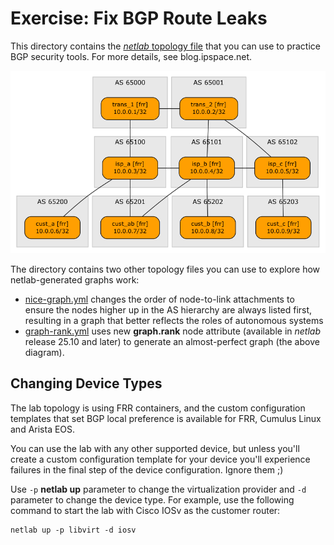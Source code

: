 # Exercise: Fix BGP Route Leaks

This directory contains the [*netlab* topology file](topology.yml) that you can use to practice BGP security tools. For more details, see blog.ipspace.net.

![Lab topology](leak-practice-lab.png)

The directory contains two other topology files you can use to explore how netlab-generated graphs work:

* [nice-graph.yml](nice-graph.yml) changes the order of node-to-link attachments to ensure the nodes higher up in the AS hierarchy are always listed first, resulting in a graph that better reflects the roles of autonomous systems
* [graph-rank.yml](graph-rank.yml) uses new **graph.rank** node attribute (available in _netlab_ release 25.10 and later) to generate an almost-perfect graph (the above diagram).

## Changing Device Types

The lab topology is using FRR containers, and the custom configuration templates that set BGP local preference is available for FRR, Cumulus Linux and Arista EOS.

You can use the lab with any other supported device, but unless you'll create a custom configuration template for your device you'll experience failures in the final step of the device configuration. Ignore them ;)

Use `-p` **netlab up** parameter to change the virtualization provider and `-d` parameter to change the device type. For example, use the following command to start the lab with Cisco IOSv as the customer router:

```
netlab up -p libvirt -d iosv
```
